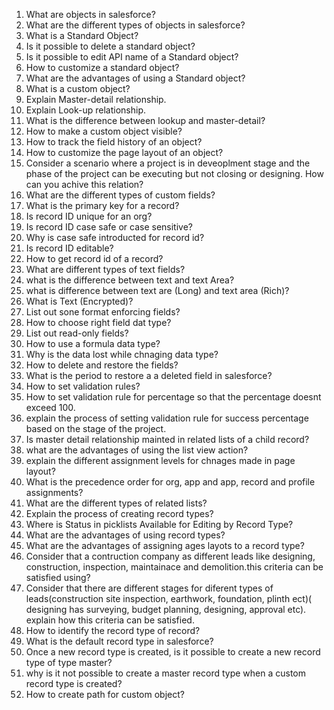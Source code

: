 1. What are objects in salesforce?
2. What are the different types of objects in salesforce?
3. What is a Standard Object?
4. Is it possible to delete a standard object?
5. Is it possible to edit API name of a Standard object?
6. How to customize a standard object?
7. What are the advantages of using a Standard object?
8. What is a custom object?
9. Explain Master-detail relationship.
10. Explain Look-up relationship.
11. What is the difference between lookup and master-detail?
12. How to make a custom object visible?
13. How to track the field history of an object?
14. How to customize the page layout of an object?
15. Consider a scenario where a project is in deveoplment stage and the phase of the project can be executing but not closing or designing. How can you achive this relation?
16. What are the different types of custom fields?
17. What is the primary key for a record?
18. Is record ID unique for an org?
19. Is record ID case safe or case sensitive?
20. Why is case safe introducted for record id?
21. Is record ID editable?
22. How to get record id of a record?
23. What are different types of text fields?
24. what is the difference between text and text Area?
25. what is difference between text are (Long) and text area (Rich)?
26. What is Text (Encrypted)?
27. List out sone format enforcing fields?
28. How to choose right field dat type?
29. List out read-only fields?
30. How to use a formula data type?
31. Why is the data lost while chnaging data type?
32. How to delete and restore the fields?
33. What is the period to restore a a deleted field in salesforce?
34. How to set validation rules?
35. How to set validation rule for percentage so that the percentage doesnt exceed 100.
36. explain the process of setting validation rule for success percentage based on the stage of the project.
37. Is master detail relationship mainted in related lists of a child record?
38. what are the advantages of using the list view action?
39. explain the different assignment levels for chnages made in page layout?
40. What is the precedence order for org, app and app, record and profile assignments?
41. What are the different types of related lists?
42. Explain the process of creating record types?
43.  Where is Status in picklists Available for Editing by Record Type?
44.  What are the advantages of using record types?
45.  What are the advantages of assigning ages layots to a record type?
46.  Consider that a contruction company as different leads like designing, construction, inspection, maintainace and demolition.this criteria can be satisfied using?
47.  Consider that there are different stages for diferent types of leads(construction site inspection, earthwork, foundation, plinth ect)( designing has surveying, budget planning, designing, approval etc). explain how this criteria can be satisfied.
48.  How to identify the record type of record?
49.  What is the default record type in salesforce?
50.  Once a new record type is created, is it possible to create a new record type of type master?
51.  why is it not possible to create a master record type when a custom record type is created?
52.  How to create path for custom object?
  
